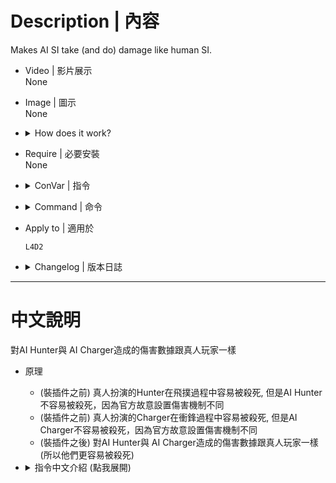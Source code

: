 # Description | 內容
Makes AI SI take (and do) damage like human SI.

* Video | 影片展示
<br/>None

* Image | 圖示
<br/>None

* <details><summary>How does it work?</summary>

	* Human Hunter can be easily killed when pouncing, but AI Hunter can't be easily killed without this plugin
	* Human Charger can be easily killed when charging, but AI Charger can't be easily killed without this plugin
	* After install this plugin, makes AI hunter and charger take same damage like human SI. (Make them easily to be killed)
</details>

* Require | 必要安裝
<br/>None

* <details><summary>ConVar | 指令</summary>

	* cfg\sourcemod\l4d2_ai_damagefix.cfg
		```php
		// Bit flag: Enables plugin features (add together): 1=Skeet pouncing AI hunter, 2=Debuff charging AI charger, 3=Both, 0=off
		l4d2_ai_damagefix_enable "3"
		```
</details>

* <details><summary>Command | 命令</summary>

	None
</details>

* Apply to | 適用於
	```
	L4D2
	```

* <details><summary>Changelog | 版本日誌</summary>

	* v1.0h (2024-2-11)
		* Disable damage fix if hunter get damaged by melee
		* Add cfg

	* v1.1.0
		* Original plugin from [SirPlease/L4D2-Competitive-Rework](https://github.com/SirPlease/L4D2-Competitive-Rework/blob/master/addons/sourcemod/scripting/l4d2_ai_damagefix.sp)
</details>

- - - -
# 中文說明
對AI Hunter與 AI Charger造成的傷害數據跟真人玩家一樣

* 原理
	* (裝插件之前) 真人扮演的Hunter在飛撲過程中容易被殺死, 但是AI Hunter不容易被殺死，因為官方故意設置傷害機制不同
	* (裝插件之前) 真人扮演的Charger在衝鋒過程中容易被殺死, 但是AI Charger不容易被殺死，因為官方故意設置傷害機制不同
	* (裝插件之後) 對AI Hunter與 AI Charger造成的傷害數據跟真人玩家一樣 (所以他們更容易被殺死)

* <details><summary>指令中文介紹 (點我展開)</summary>

	* cfg\sourcemod\l4d2_ai_damagefix.cfg
		```php
		// 修改以下傷害機制: 1=正在飛撲的AI Hunter, 2=正在衝鋒的AI Hunter, 3=兩者都修改, 0=關閉此插件
		l4d2_ai_damagefix_enable "3"
		```
</details>

